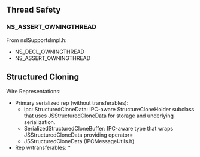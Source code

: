 ## Thread Safety ##

### NS_ASSERT_OWNINGTHREAD ##

From nsISupportsImpl.h:
* NS_DECL_OWNINGTHREAD
* NS_ASSERT_OWNINGTHREAD

## Structured Cloning ##

Wire Representations:
* Primary serialized rep (without transferables):
  * ipc::StructuredCloneData: IPC-aware StructureCloneHolder subclass that uses
    JSStructuredCloneData for storage and underlying serialization.
  * SerializedStructuredCloneBuffer: IPC-aware type that wraps
    JSStructuredCloneData providing operator=
  * JSStructuredCloneData (IPCMessageUtils.h)
* Rep w/transferables:
  *
